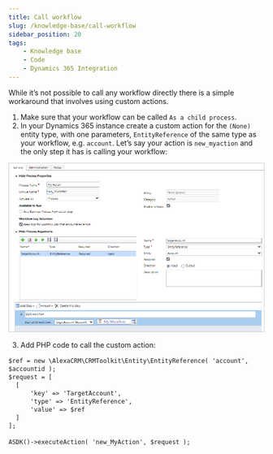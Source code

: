 ```yaml
---
title: Call workflow
slug: /knowledge-base/call-workflow
sidebar_position: 20
tags:
    - Knowledge base
    - Code
    - Dynamics 365 Integration
---
```


While it’s not possible to call any workflow directly there is a simple workaround that involves using custom actions.

1. Make sure that your workflow can be called `As a child process`.
2. In your Dynamics 365 instance create a custom action for the `(None)` entity type, with one parameters, `EntityReference` of the same type as your workflow, e.g. `account`. Let’s say your action is `new_myaction` and the only step it has is calling your workflow:

![workflow](../img/workflow.png)

3. Add PHP code to call the custom action:

```
$ref = new \AlexaCRM\CRMToolkit\Entity\EntityReference( 'account', $accountid );
$request = [
  [
      'key' => 'TargetAccount',
      'type' => 'EntityReference',
      'value' => $ref
  ]
];
 
ASDK()->executeAction( 'new_MyAction', $request );
```